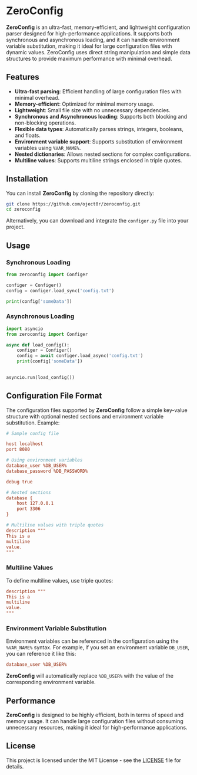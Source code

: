 # ZeroConfig

**ZeroConfig** is an ultra-fast, memory-efficient, and lightweight configuration parser designed for high-performance applications. It supports both synchronous and asynchronous loading, and it can handle environment variable substitution, making it ideal for large configuration files with dynamic values. ZeroConfig uses direct string manipulation and simple data structures to provide maximum performance with minimal overhead.

## Features

- **Ultra-fast parsing**: Efficient handling of large configuration files with minimal overhead.
- **Memory-efficient**: Optimized for minimal memory usage.
- **Lightweight**: Small file size with no unnecessary dependencies.
- **Synchronous and Asynchronous loading**: Supports both blocking and non-blocking operations.
- **Flexible data types**: Automatically parses strings, integers, booleans, and floats.
- **Environment variable support**: Supports substitution of environment variables using `%VAR_NAME%`.
- **Nested dictionaries**: Allows nested sections for complex configurations.
- **Multiline values**: Supports multiline strings enclosed in triple quotes.

## Installation

You can install **ZeroConfig** by cloning the repository directly:

```bash
git clone https://github.com/oject0r/zeroconfig.git
cd zeroconfig
```

Alternatively, you can download and integrate the `configer.py` file into your project.

## Usage

### Synchronous Loading

```python
from zeroconfig import Configer

configer = Configer()
config = configer.load_sync('config.txt')

print(config['someData'])
```

### Asynchronous Loading

```python
import asyncio
from zeroconfig import Configer

async def load_config():
    configer = Configer()
    config = await configer.load_async('config.txt')
    print(config['someData'])
    

asyncio.run(load_config())
```

## Configuration File Format

The configuration files supported by **ZeroConfig** follow a simple key-value structure with optional nested sections and environment variable substitution. Example:

```ini
# Sample config file

host localhost
port 8080

# Using environment variables
database_user %DB_USER%
database_password %DB_PASSWORD%

debug true

# Nested sections
database {
    host 127.0.0.1
    port 3306
}

# Multiline values with triple quotes
description """
This is a
multiline
value.
"""
```

### Multiline Values

To define multiline values, use triple quotes:

```ini
description """
This is a
multiline
value.
"""
```

### Environment Variable Substitution

Environment variables can be referenced in the configuration using the `%VAR_NAME%` syntax. For example, if you set an environment variable `DB_USER`, you can reference it like this:

```ini
database_user %DB_USER%
```

**ZeroConfig** will automatically replace `%DB_USER%` with the value of the corresponding environment variable.

## Performance

**ZeroConfig** is designed to be highly efficient, both in terms of speed and memory usage. It can handle large configuration files without consuming unnecessary resources, making it ideal for high-performance applications.

## License

This project is licensed under the MIT License - see the [LICENSE](LICENSE) file for details.